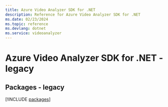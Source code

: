 ```yaml
---
title: Azure Video Analyzer SDK for .NET
description: Reference for Azure Video Analyzer SDK for .NET
ms.date: 02/23/2024
ms.topic: reference
ms.devlang: dotnet
ms.service: videoanalyzer
---
```

# Azure Video Analyzer SDK for .NET - legacy
## Packages - legacy
[!INCLUDE [packages](video-analyzer-index.md)]